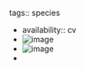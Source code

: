 tags:: species

- availability:: cv
- ![image](https://ipfs.io/ipfs/QmVoX1UVjEAxWWACna693g3Qr4R8TSaM9SxdpBMgB5Ckn9)
- ![image](https://ipfs.io/ipfs/QmP8NQS4Arw6oF9LW5tKGoAgztuU1duCqE4kT96PY4JjxW)
-